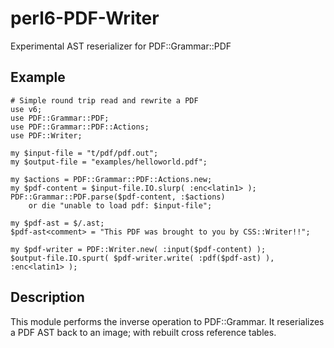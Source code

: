 perl6-PDF-Writer
================

Experimental AST reserializer for PDF::Grammar::PDF

## Example

```
# Simple round trip read and rewrite a PDF
use v6;
use PDF::Grammar::PDF;
use PDF::Grammar::PDF::Actions;
use PDF::Writer;

my $input-file = "t/pdf/pdf.out";
my $output-file = "examples/helloworld.pdf";

my $actions = PDF::Grammar::PDF::Actions.new;
my $pdf-content = $input-file.IO.slurp( :enc<latin1> );
PDF::Grammar::PDF.parse($pdf-content, :$actions)
    or die "unable to load pdf: $input-file";

my $pdf-ast = $/.ast;
$pdf-ast<comment> = "This PDF was brought to you by CSS::Writer!!";

my $pdf-writer = PDF::Writer.new( :input($pdf-content) );
$output-file.IO.spurt( $pdf-writer.write( :pdf($pdf-ast) ), :enc<latin1> );
```

## Description

This module performs the inverse operation to PDF::Grammar. It reserializes a PDF AST back to an image;
with rebuilt cross reference tables.




